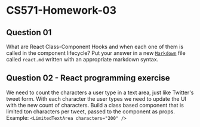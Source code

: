 # CS571-Homework-03
## Question 01
What are React Class-Component Hooks and when each one of them is called in the component lifecycle? Put your answer in a new [`Markdown`](https://github.com/adam-p/markdown-here/wiki/Markdown-Cheatsheet) file called `react.md` written with an appropriate markdown syntax.
  
## Question 02 - React programming exercise
We need to count the characters a user type in a text area, just like Twitter's tweet form. With each character the user types we need to update the UI with the new count of characters. Build a class based component that is limited ton characters per tweet, passed to the component as props.  
Example: `<LimitedTextArea characters="200" />`
